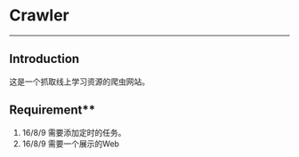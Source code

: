 # Crawler
----------

## Introduction
 这是一个抓取线上学习资源的爬虫网站。

## Requirement**

 1. 16/8/9 需要添加定时的任务。
 2. 16/8/9 需要一个展示的Web